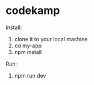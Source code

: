 # codekamp

Install:
1. clone it to your local machine
2. cd my-app
3. npm install


Run:
1. npm run dev   
